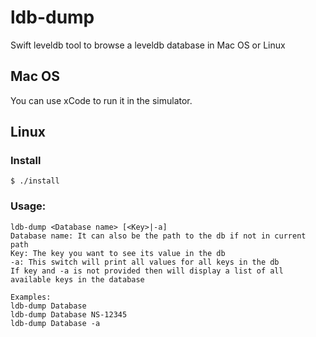 # ldb-dump
Swift leveldb tool to browse a leveldb database in Mac OS or Linux

## Mac OS

You can use xCode to run it in the simulator.

## Linux
### Install

    $ ./install

### Usage:

    ldb-dump <Database name> [<Key>|-a]
    Database name: It can also be the path to the db if not in current path    
    Key: The key you want to see its value in the db     
    -a: This switch will print all values for all keys in the db    
    If key and -a is not provided then will display a list of all available keys in the database    
        
    Examples:    
    ldb-dump Database    
    ldb-dump Database NS-12345    
    ldb-dump Database -a    
